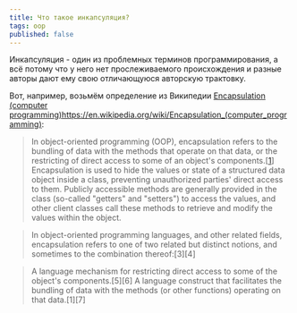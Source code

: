 ```yaml
---	
title: Что такое инкапсуляция?
tags: oop
published: false	
---	
```


Инкапсуляция - один из проблемных терминов программирования, а всё потому что у него нет прослеживаемого происхождения и разные авторы дают ему свою отличающуюся авторскую трактовку.

Вот, например, возьмём определение из Википедии [Encapsulation (computer programming)]()https://en.wikipedia.org/wiki/Encapsulation_(computer_programming):


> In object-oriented programming (OOP), encapsulation refers to the bundling of data with the methods that operate on that data, or the restricting of direct access to some of an object's components.[[1](https://www.javaworld.com/article/2075271/encapsulation-is-not-information-hiding.html)] Encapsulation is used to hide the values or state of a structured data object inside a class, preventing unauthorized parties' direct access to them. Publicly accessible methods are generally provided in the class (so-called "getters" and "setters") to access the values, and other client classes call these methods to retrieve and modify the values within the object.

>In object-oriented programming languages, and other related fields, encapsulation refers to one of two related but distinct notions, and sometimes to the combination thereof:[3][4]

>A language mechanism for restricting direct access to some of the object's components.[5][6]
>A language construct that facilitates the bundling of data with the methods (or other functions) operating on that data.[1][7]
